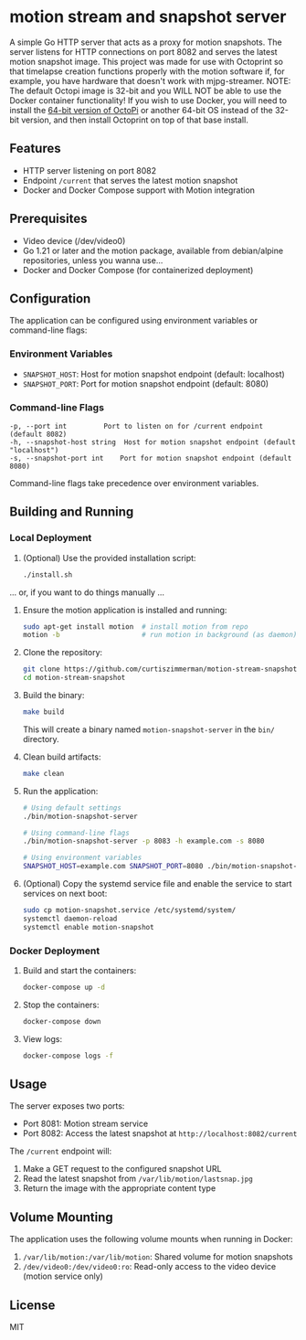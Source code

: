 # motion stream and snapshot server

A simple Go HTTP server that acts as a proxy for motion snapshots. The server listens for HTTP connections on port 8082 and serves the latest motion snapshot image. This project was made for use with Octoprint so that timelapse creation functions properly with the motion software if, for example, you have hardware that doesn't work with mjpg-streamer. NOTE: The default Octopi image is 32-bit and you WILL NOT be able to use the Docker container functionality! If you wish to use Docker, you will need to install the [64-bit version of OctoPi](https://unofficialpi.org/Distros/OctoPi/octopi-bookworm-arm64-lite-1.1.0.zip) or another 64-bit OS instead of the 32-bit version, and then install Octoprint on top of that base install.

## Features

- HTTP server listening on port 8082
- Endpoint `/current` that serves the latest motion snapshot
- Docker and Docker Compose support with Motion integration

## Prerequisites

- Video device (/dev/video0)
- Go 1.21 or later and the motion package, available from debian/alpine repositories, unless you wanna use...
- Docker and Docker Compose (for containerized deployment)

## Configuration

The application can be configured using environment variables or command-line flags:

### Environment Variables
- `SNAPSHOT_HOST`: Host for motion snapshot endpoint (default: localhost)
- `SNAPSHOT_PORT`: Port for motion snapshot endpoint (default: 8080)

### Command-line Flags
```
-p, --port int         Port to listen on for /current endpoint (default 8082)
-h, --snapshot-host string  Host for motion snapshot endpoint (default "localhost")
-s, --snapshot-port int    Port for motion snapshot endpoint (default 8080)
```

Command-line flags take precedence over environment variables.

## Building and Running

### Local Deployment

1. (Optional) Use the provided installation script:
   ```bash
   ./install.sh
   ```

... or, if you want to do things manually ...

1. Ensure the motion application is installed and running:
   ```bash
   sudo apt-get install motion  # install motion from repo
   motion -b                    # run motion in background (as daemon)
   ```

2. Clone the repository:
   ```bash
   git clone https://github.com/curtiszimmerman/motion-stream-snapshot
   cd motion-stream-snapshot
   ```
3. Build the binary:
   ```bash
   make build
   ```
   This will create a binary named `motion-snapshot-server` in the `bin/` directory.

4. Clean build artifacts:
   ```bash
   make clean
   ```

5. Run the application:
   ```bash
   # Using default settings
   ./bin/motion-snapshot-server

   # Using command-line flags
   ./bin/motion-snapshot-server -p 8083 -h example.com -s 8080

   # Using environment variables
   SNAPSHOT_HOST=example.com SNAPSHOT_PORT=8080 ./bin/motion-snapshot-server
   ```
6. (Optional) Copy the systemd service file and enable the service to start services on next boot:
   ```bash
   sudo cp motion-snapshot.service /etc/systemd/system/
   systemctl daemon-reload
   systemctl enable motion-snapshot
   ```

### Docker Deployment

1. Build and start the containers:
   ```bash
   docker-compose up -d
   ```

2. Stop the containers:
   ```bash
   docker-compose down
   ```

3. View logs:
   ```bash
   docker-compose logs -f
   ```

## Usage

The server exposes two ports:
- Port 8081: Motion stream service
- Port 8082: Access the latest snapshot at `http://localhost:8082/current`

The `/current` endpoint will:
1. Make a GET request to the configured snapshot URL
2. Read the latest snapshot from `/var/lib/motion/lastsnap.jpg`
3. Return the image with the appropriate content type

## Volume Mounting

The application uses the following volume mounts when running in Docker:

1. `/var/lib/motion:/var/lib/motion`: Shared volume for motion snapshots
2. `/dev/video0:/dev/video0:ro`: Read-only access to the video device (motion service only)

## License

MIT